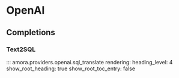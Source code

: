 # OpenAI

## Completions

### Text2SQL

::: amora.providers.openai.sql_translate
    rendering:
        heading_level: 4
        show_root_heading: true
        show_root_toc_entry: false
